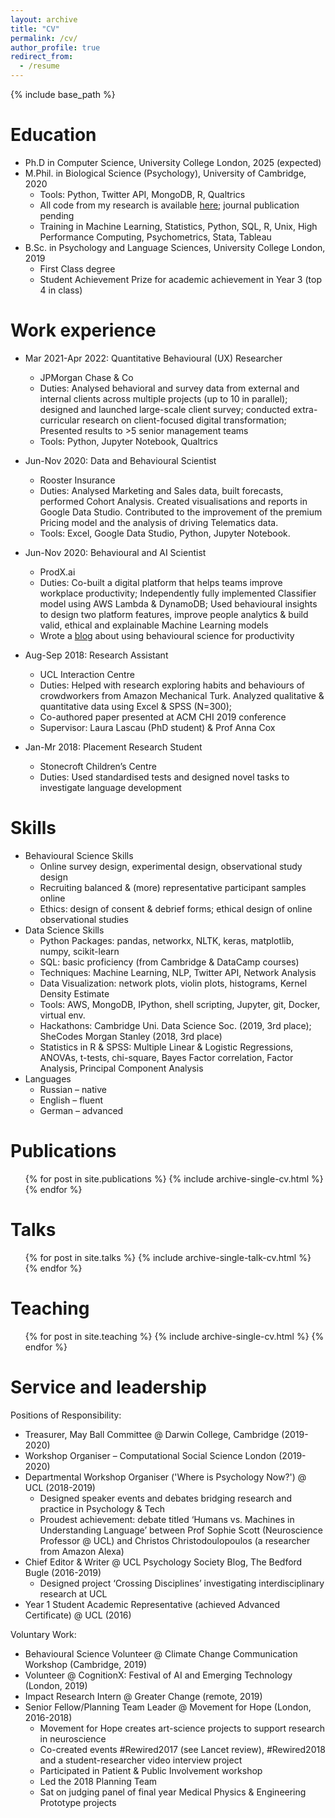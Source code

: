 ```yaml
---
layout: archive
title: "CV"
permalink: /cv/
author_profile: true
redirect_from:
  - /resume
---
```


{% include base_path %} 

Education
======
* Ph.D in Computer Science, University College London, 2025 (expected)
* M.Phil. in Biological Science (Psychology), University of Cambridge, 2020 
  * Tools: Python, Twitter API, MongoDB, R, Qualtrics
  * All code from my research is available [here](https://github.com/Liza-Karmannaya/Twitter-NLP-SNA); journal publication pending
  * Training in Machine Learning, Statistics, Python, SQL, R, Unix, High Performance Computing, Psychometrics, Stata, Tableau
* B.Sc. in Psychology and Language Sciences, University College London, 2019
  * First Class degree
  * Student Achievement Prize for academic achievement in Year 3 (top 4 in class)

Work experience
======
* Mar 2021-Apr 2022: Quantitative Behavioural (UX) Researcher
  * JPMorgan Chase & Co
  * Duties: Analysed behavioral and survey data from external and internal clients across multiple projects (up to 10 in parallel); designed and launched large-scale client survey; conducted extra-curricular research on client-focused digital transformation; Presented results to >5 senior management teams
  * Tools: Python, Jupyter Notebook, Qualtrics

* Jun-Nov 2020: Data and Behavioural Scientist
  * Rooster Insurance
  * Duties: Analysed Marketing and Sales data, built forecasts, performed Cohort Analysis. Created visualisations and reports in Google Data Studio. Contributed to the improvement of the premium Pricing model and the analysis of driving Telematics data. 
  * Tools: Excel, Google Data Studio, Python, Jupyter Notebook.

* Jun-Nov 2020: Behavioural and AI Scientist
  * ProdX.ai
  * Duties: Co-built a digital platform that helps teams improve workplace productivity; Independently fully implemented Classifier model using AWS Lambda & DynamoDB; Used behavioural insights to design two platform features, improve people analytics & build valid, ethical and explainable Machine Learning models
  * Wrote a [blog](https://www.prodx.ai/blog/behavioral-science-improves-motivation-and-productivity) about using behavioural science for productivity

* Aug-Sep 2018: Research Assistant
  * UCL Interaction Centre
  * Duties: Helped with research exploring habits and behaviours of crowdworkers from Amazon Mechanical Turk. Analyzed qualitative & quantitative data using Excel & SPSS (N=300); 
  * Co-authored paper presented at ACM CHI 2019 conference
  * Supervisor: Laura Lascau (PhD student) & Prof Anna Cox

* Jan-Mr 2018: Placement Research Student
  * Stonecroft Children’s Centre
  * Duties: Used standardised tests and designed novel tasks to investigate language development
  
Skills
======
* Behavioural Science Skills
  * Online survey design, experimental design, observational study design
  * Recruiting balanced & (more) representative participant samples online
  * Ethics: design of consent & debrief forms; ethical design of online observational studies
* Data Science Skills
  * Python Packages: pandas, networkx, NLTK, keras, matplotlib, numpy, scikit-learn
  * SQL: basic proficiency (from Cambridge & DataCamp courses)
  * Techniques: Machine Learning, NLP, Twitter API, Network Analysis
  * Data Visualization: network plots, violin plots, histograms, Kernel Density Estimate 
  * Tools: AWS, MongoDB, IPython, shell scripting, Jupyter, git, Docker, virtual env.
  * Hackathons: Cambridge Uni. Data Science Soc. (2019, 3rd place); SheCodes Morgan Stanley (2018, 3rd place)
  * Statistics in R & SPSS: Multiple Linear & Logistic Regressions, ANOVAs, t-tests, chi-square, Bayes Factor correlation, Factor Analysis, Principal Component Analysis
* Languages
  * Russian – native
  * English – fluent
  * German – advanced

Publications
======
  <ul>{% for post in site.publications %}
    {% include archive-single-cv.html %}
  {% endfor %}</ul>
  
Talks
======
  <ul>{% for post in site.talks %}
    {% include archive-single-talk-cv.html %}
  {% endfor %}</ul>
  
Teaching
======
  <ul>{% for post in site.teaching %}
    {% include archive-single-cv.html %}
  {% endfor %}</ul>
  
Service and leadership
======
Positions of Responsibility: 
* Treasurer, May Ball Committee @ Darwin College, Cambridge (2019-2020)
* Workshop Organiser – Computational Social Science London (2019-2020)
* Departmental Workshop Organiser ('Where is Psychology Now?') @ UCL (2018-2019)
  * Designed speaker events and debates bridging research and practice in Psychology & Tech 
  * Proudest achievement: debate titled ‘Humans vs. Machines in Understanding Language’ between Prof Sophie Scott (Neuroscience Professor @ UCL) and Christos Christodoulopoulos (a researcher from Amazon Alexa)
* Chief Editor & Writer @ UCL Psychology Society Blog, The Bedford Bugle (2016-2019)
  * Designed project ‘Crossing Disciplines’ investigating interdisciplinary research at UCL 
* Year 1 Student Academic Representative (achieved Advanced Certificate) @ UCL (2016)

Voluntary Work:
* Behavioural Science Volunteer @ Climate Change Communication Workshop (Cambridge, 2019)
* Volunteer @ CognitionX: Festival of AI and Emerging Technology (London, 2019)
* Impact Research Intern @ Greater Change (remote, 2019)
* Senior Fellow/Planning Team Leader @ Movement for Hope (London, 2016-2018)
  * Movement for Hope creates art-science projects to support research in neuroscience 
  * Co-created events #Rewired2017 (see Lancet review), #Rewired2018 and a student-researcher video interview project
  * Participated in Patient & Public Involvement workshop 
  * Led the 2018 Planning Team
  * Sat on judging panel of final year Medical Physics & Engineering Prototype projects
